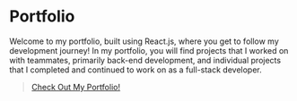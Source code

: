 # Portfolio

Welcome to my portfolio, built using React.js, where you get to follow my development journey! In my portfolio, you will find projects that I worked on with teammates, primarily back-end development, and individual projects that I completed and continued to work on as a full-stack developer. 


>[Check Out My Portfolio!](https://komplexnupe.github.io/)


